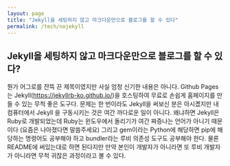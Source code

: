 ```yaml
---
layout: page
title: "Jekyll을 세팅하지 않고 마크다운만으로 블로그를 할 수 있다"
permalink: /tech/nojekyll
---
```


## Jekyll을 세팅하지 않고 마크다운만으로 블로그를 할 수 있다?
뭔가 어그로를 잔뜩 끈 제목이였지만 사실 엄청 신기한 내용은 아니다. Github Pages는 Jekyll(https://jekyllrb-ko.github.io/)을 호스팅하여 무료로 손쉽게 홈페이지를 만들 수 있는 무척 좋은 도구다. 문제는 한 번이라도 Jekyll을 써보신 분은 아시곘지만 내 컴퓨터에서 Jekyll 을 구동시키는 것은 여간 까다로운 일이 아니다. 왜냐하면 Jekyll은 Ruby로 개발되었는데 Ruby는 윈도우에서 돌리기가 여간 짜증나는 언어가 아니기 때문이다 (요즘은 나아졌다면 말씀주세요) 그리고 gem이라는 Python에 해당하면 pip에 해당하는 명령어도 공부해야 하고 bundler라는 루비 의존성 도구도 공부해야 한다. 물론 README에 써있는대로 하면 된다지만 만약 본인이 개발자가 아니라면 또 루비 개발자가 아니라면 무척 귀찮은 과정이라고 볼 수 있다.

